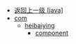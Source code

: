 - [返回上一级 [java]](notes/code/Storm/storm-hbase-integration/src/main/java/)
- [com](notes/code/Storm/storm-hbase-integration/src/main/java/com/)
  - [heibaiying](notes/code/Storm/storm-hbase-integration/src/main/java/com/heibaiying/)
    - [component](notes/code/Storm/storm-hbase-integration/src/main/java/com/heibaiying/component/)
